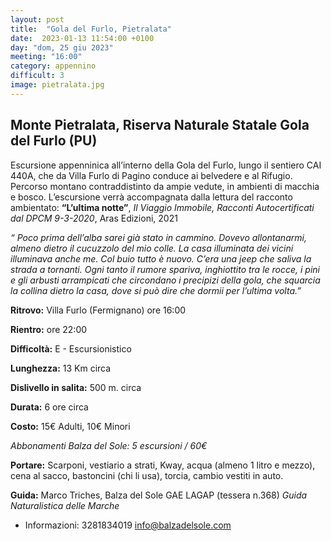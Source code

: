 ```yaml
---
layout: post
title:  "Gola del Furlo, Pietralata"
date:  2023-01-13 11:54:00 +0100
day: "dom, 25 giu 2023"
meeting: "16:00"
category: appennino 
difficult: 3
image: pietralata.jpg
---
```


## Monte Pietralata, Riserva Naturale Statale Gola del Furlo (PU)

Escursione appenninica all’interno della Gola del Furlo, lungo il sentiero CAI 440A, che da Villa Furlo di Pagino conduce ai belvedere e al Rifugio. Percorso montano contraddistinto da ampie vedute, in ambienti di macchia e bosco. L’escursione verrà accompagnata dalla lettura del racconto ambientato: **“L’ultima notte”**, *Il Viaggio Immobile, Racconti Autocertificati dal DPCM 9-3-2020*, Aras Edizioni, 2021

*“ Poco prima dell’alba sarei già stato in cammino. Dovevo
allontanarmi, almeno dietro il cucuzzolo del mio colle. La casa illuminata dei vicini illuminava
anche me. Col buio tutto è nuovo. C’era una jeep che saliva la strada a tornanti. Ogni tanto il
rumore spariva, inghiottito tra le rocce, i pini e gli arbusti arrampicati che circondano i
precipizi della gola, che squarcia la collina dietro la casa, dove si può dire che dormii per
l’ultima volta.”*


**Ritrovo:** Villa Furlo (Fermignano) ore 16:00

**Rientro:** ore 22:00 

**Difficoltà:** E - Escursionistico

**Lunghezza:** 13 Km circa

**Dislivello in salita:** 500 m. circa

**Durata:** 6 ore circa

**Costo:** 15€ Adulti, 10€ Minori

*Abbonamenti Balza del Sole: 5 escursioni / 60€*

**Portare:** Scarponi, vestiario a strati, Kway, acqua (almeno 1 litro e mezzo), cena al sacco, bastoncini (chi li usa), torcia, cambio vestiti in auto.

**Guida:** Marco Triches, Balza del Sole GAE LAGAP (tessera n.368)
*Guida Naturalistica delle Marche*
+ Informazioni:    3281834019    info@balzadelsole.com







